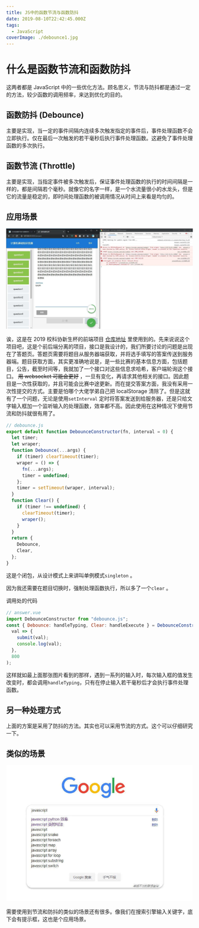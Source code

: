 ```yaml
---
title: JS中的函数节流与函数防抖
date: 2019-08-10T22:42:45.000Z
tags:
  - JavaScript
coverImage: ./debounce1.jpg
---
```


# 什么是函数节流和函数防抖

这两者都是 JavaScript 中的一些优化方法。顾名思义，节流与防抖都是通过一定的方法，较少函数的调用频率，来达到优化的目的。

## 函数防抖 (Debounce)

主要是实现，当一定的事件间隔内连续多次触发指定的事件后，事件处理函数不会立即执行。仅在最后一次触发的若干毫秒后执行事件处理函数。这避免了事件处理函数的多次执行。

## 函数节流 (Throttle)

主要是实现，当指定事件被多次触发后，保证事件处理函数的执行的时间间隔是一样的，都是间隔若个毫秒。就像它的名字一样，是一个水流量很小的水龙头，但是它的流量是稳定的，即时间处理函数的被调用情况从时间上来看是均匀的。

## 应用场景

![新生杯](./debounce1.jpg)

诶，这是在 2019 校科协新生杯的前端项目 [仓库地址](https://github.com/ChenKS12138/sast_fresh_cup_frontend) 里使用到的。先来说说这个项目吧，这是个前后端分离的项目，接口是我设计的，我们所要讨论的问题是出现在了答题页。答题页需要将题目从服务器端获取，并将选手填写的答案传送到服务器端。题目获取方面，其实更准确地说是，是一些比赛的基本信息方面，包括题目，公告，截至时间等，我就加了一个接口对这些信息求哈希，客户端轮询这个接口。 ~~用 websocket 可能会更好~~ ，一旦有变化，再请求其他相关的接口。因此题目是一次性获取的，并且可能会比赛中途更新。而在提交答案方面，我没有采用一次性提交的方式。主要是怕哪个大佬学弟自己把 localStorage 清除了。但是这就有了一个问题，无论是使用`setInterval` 定时将答案发送到给服务器，还是只给文字输入框加一个监听输入的处理函数，效率都不高。因此使用在这种情况下使用节流和防抖就很有用了。

```javascript
// debounce.js
export default function DebounceConstructor(fn, interval = 0) {
  let timer;
  let wraper;
  function Debounce(...args) {
    if (timer) clearTimeout(timer);
    wraper = () => {
      fn(...args);
      timer = undefined;
    };
    timer = setTimeout(wraper, interval);
  }
  function Clear() {
    if (timer !== undefined) {
      clearTimeout(timer);
      wraper();
    }
  }
  return {
    Debounce,
    Clear,
  };
}
```

这是个闭包，从设计模式上来讲叫单例模式`singleton` 。

因为我还需要在题目切换时，强制处理函数执行，所以多了一个`clear` 。

调用处的代码

```javascript
// answer.vue
import DebounceConstructor from "debounce.js";
const { Debounce: handleTyping, Clear: handleExecute } = DebounceConstructor(
  val => {
    submit(val);
    console.log(val);
  },
  800
);
```

这样就如最上面那张图片看到的那样，遇到一系列的输入时，每次输入框的值发生改变时，都会调用`handleTyping`，只有在停止输入若干毫秒后才会执行事件处理函数。

## 另一种处理方式

上面的方案是采用了防抖的方法。其实也可以采用节流的方式。这个可以仔细研究一下。

## 类似的场景

![搜索引擎](./debounce2.jpg)

需要使用到节流和防抖的类似的场景还有很多。像我们在搜索引擎输入关键字，底下会有提示框，这也是个应用场景。

